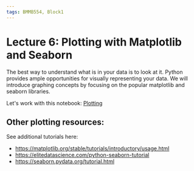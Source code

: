 ```yaml
---
tags: BMMB554, Block1
---
```


# Lecture 6: Plotting with Matplotlib and Seaborn

The best way to understand what is in your data is to look at it. Python provides ample opportunities for visually representing your data. We will introduce graphing concepts by focusing on the popular matplotlib and seaborn libraries.

Let's work with this notebook:
[Plotting](https://colab.research.google.com/github/shaunmahony/BMMB554-2022/blob/master/ipynb/matplotlib.ipynb)


## Other plotting resources:
See additional tutorials here:
- https://matplotlib.org/stable/tutorials/introductory/usage.html
- https://elitedatascience.com/python-seaborn-tutorial
- https://seaborn.pydata.org/tutorial.html
